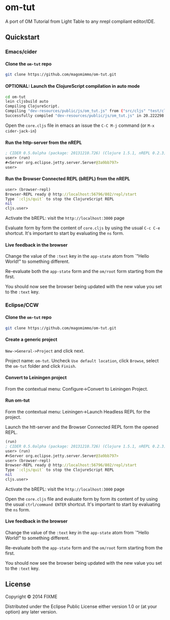# om-tut

A port of OM Tutorial from Light Table to any nrepl compliant editor/IDE.

## Quickstart

### Emacs/cider

#### Clone the `om-tut` repo

```bash
git clone https://github.com/magomimmo/om-tut.git
```

#### OPTIONAL: Launch the ClojureScript compilation in auto mode

```bash
cd om-tut
lein cljsbuild auto
Compiling ClojureScript.
Compiling "dev-resources/public/js/om_tut.js" from ("src/cljs" "test/cljs" "dev-resources/tools/repl")...
Successfully compiled "dev-resources/public/js/om_tut.js" in 20.222298 seconds.
```

Open the `core.cljs` file in emacs an issue the `C-C M-j` command (or
`M-x cider-jack-in`)

#### Run the http-server from the nREPL

```clj
; CIDER 0.5.0alpha (package: 20131210.726) (Clojure 1.5.1, nREPL 0.2.3)
user> (run)
#<Server org.eclipse.jetty.server.Server@3a9bb797>
user>
```

#### Run the Browser Connected REPL (bREPL) from the nREPL

```clj
user> (browser-repl)
Browser-REPL ready @ http://localhost:56796/802/repl/start
Type `:cljs/quit` to stop the ClojureScript REPL
nil
cljs.user> 
```

Activate the bREPL: visit the `http://localhost:3000` page

Evaluate form by form the content of `core.cljs` by using the usual
`C-c C-e` shortcut. It's important to start by evaluating the `ns`
form.

#### Live feedback in the browser

Change the value of the `:text` key in the `app-state` atom from
`"Hello World!" to something different.

Re-evaluate both the `app-state` form and the `om/root` form starting
from the first.

You should now see the browser being updated with the new value you
set to the `:text` key.

### Eclipse/CCW

#### Clone the `om-tut` repo

```bash
git clone https://github.com/magomimmo/om-tut.git
```

#### Create a generic project

`New->General->Project` and click next.

Project name: `om-tut`. Uncheck `Use default location`, click
`Browse`, select the `om-tut` folder and click `Finish`.

#### Convert to Leiningen project

From the contextual menu: Configure->Convert to Leiningen Project.

#### Run om-tut

Form the contextual menu: Leiningen->Launch Headless REPL for the project.

Launch the htt-server and the Browser Connected REPL form the opened REPL.

```clj
(run)
; CIDER 0.5.0alpha (package: 20131210.726) (Clojure 1.5.1, nREPL 0.2.3)
user> (run)
#<Server org.eclipse.jetty.server.Server@3a9bb797>
user> (browser-repl)
Browser-REPL ready @ http://localhost:56796/802/repl/start
Type `:cljs/quit` to stop the ClojureScript REPL
nil
cljs.user> 
```

Activate the bREPL: visit the `http://localhost:3000` page

Open the `core.cljs` file and evaluate form by form its content of by
using the usual `ctrl/command ENTER` shortcut. It's important to start
by evaluating the `ns` form.

#### Live feedback in the browser

Change the value of the `:text` key in the `app-state` atom from
`"Hello World!" to something different.

Re-evaluate both the `app-state` form and the `om/root` form starting
from the first.

You should now see the browser being updated with the new value you
set to the `:text` key.

## License

Copyright © 2014 FIXME

Distributed under the Eclipse Public License either version 1.0 or (at
your option) any later version.
